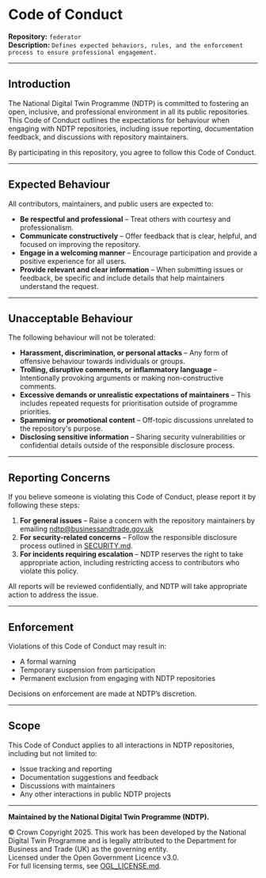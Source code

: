 # Code of Conduct

**Repository:** `federator`  
**Description:** `Defines expected behaviors, rules, and the enforcement process to ensure professional engagement.`

<!-- SPDX-License-Identifier: OGL-UK-3.0 -->

--- 

## Introduction

The National Digital Twin Programme (NDTP) is committed to fostering an open, inclusive, and professional environment in all its public repositories.
This Code of Conduct outlines the expectations for behaviour when engaging with NDTP repositories, including issue reporting, documentation feedback,
and discussions with repository maintainers.

By participating in this repository, you agree to follow this Code of Conduct.

---

## Expected Behaviour

All contributors, maintainers, and public users are expected to:

- **Be respectful and professional** – Treat others with courtesy and professionalism.
- **Communicate constructively** – Offer feedback that is clear, helpful, and focused on improving the repository.
- **Engage in a welcoming manner** – Encourage participation and provide a positive experience for all users.
- **Provide relevant and clear information** – When submitting issues or feedback, be specific and include details that help maintainers understand the request.

---

## Unacceptable Behaviour

The following behaviour will not be tolerated:
- **Harassment, discrimination, or personal attacks** – Any form of offensive behaviour towards individuals or groups.
- **Trolling, disruptive comments, or inflammatory language** – Intentionally provoking arguments or making non-constructive comments.
- **Excessive demands or unrealistic expectations of maintainers** – This includes repeated requests for prioritisation outside of programme priorities.
- **Spamming or promotional content** – Off-topic discussions unrelated to the repository's purpose.
- **Disclosing sensitive information** – Sharing security vulnerabilities or confidential details outside of the responsible disclosure process.

---

## Reporting Concerns

If you believe someone is violating this Code of Conduct, please report it by following these steps:
1. **For general issues** – Raise a concern with the repository maintainers by emailing ndtp@businessandtrade.gov.uk
2. **For security-related concerns** – Follow the responsible disclosure process outlined in [SECURITY.md](SECURITY.md).
3. **For incidents requiring escalation** – NDTP reserves the right to take appropriate action, including restricting access to contributors who violate this policy.

All reports will be reviewed confidentially, and NDTP will take appropriate action to address the issue.

---

## Enforcement

Violations of this Code of Conduct may result in:
- A formal warning
- Temporary suspension from participation
- Permanent exclusion from engaging with NDTP repositories

Decisions on enforcement are made at NDTP’s discretion.

---

## Scope

This Code of Conduct applies to all interactions in NDTP repositories, including but not limited to:
- Issue tracking and reporting
- Documentation suggestions and feedback
- Discussions with maintainers
- Any other interactions in public NDTP projects

---

**Maintained by the National Digital Twin Programme (NDTP).**

© Crown Copyright 2025. This work has been developed by the National Digital Twin Programme and is legally attributed to the Department for Business and Trade (UK) as the governing entity.  
Licensed under the Open Government Licence v3.0.  
For full licensing terms, see [OGL_LICENSE.md](OGL_LICENSE.md).
